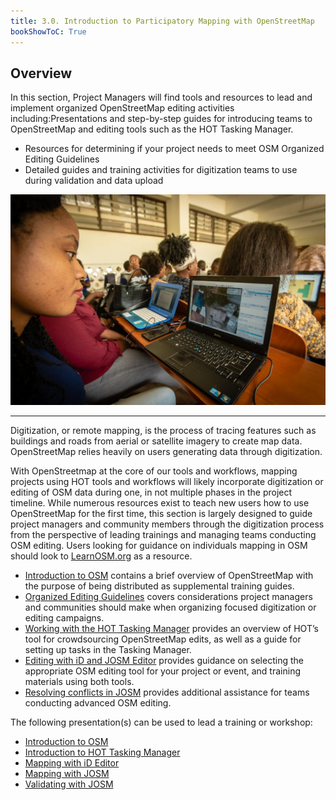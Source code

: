 ```yaml
---
title: 3.0. Introduction to Participatory Mapping with OpenStreetMap
bookShowToC: True
---
```


## Overview

In this section, Project Managers will find tools and resources to lead and implement organized OpenStreetMap editing activities including:Presentations and step-by-step guides for introducing teams to OpenStreetMap and editing tools such as the HOT Tasking Manager.

* Resources for determining if your project needs to meet OSM Organized Editing Guidelines
* Detailed guides and training activities for digitization teams to use during validation and data upload

![](/images/3_participatory_osm/1_overview_participatory_osm/030101_overview_osm.jpg)

---

Digitization, or remote mapping, is the process of tracing features such as buildings and roads from aerial or satellite imagery to create map data. OpenStreetMap relies heavily on users generating data through digitization.

With OpenStreetmap at the core of our tools and workflows, mapping projects using HOT tools and workflows will likely incorporate digitization or editing of OSM data during one, in not multiple phases in the project timeline. While numerous resources exist to teach new users how to use OpenStreetMap for the first time, this section is largely designed to guide project managers and community members through the digitization process from the perspective of leading trainings and managing teams conducting OSM editing. Users looking for guidance on individuals mapping in OSM should look to [LearnOSM.org](https://learnosm.org/) as a resource.

* [Introduction to OSM](https://toolbox.hotosm.org/pages/3_participatory_osm/3_1_introduction_to_openstreetmap/) contains a brief overview of OpenStreetMap with the purpose of being distributed as supplemental training guides.
* [Organized Editing Guidelines](https://toolbox.hotosm.org/pages/3_participatory_osm/3_2_organized_osm_editing/) covers considerations project managers and communities should make when organizing focused digitization or editing campaigns.
* [Working with the HOT Tasking Manager](https://toolbox.hotosm.org/pages/3_participatory_osm/3_4_working_with_tasking_manager/) provides an overview of HOT’s tool for crowdsourcing OpenStreetMap edits, as well as a guide for setting up tasks in the Tasking Manager.
* [Editing with iD and JOSM Editor](https://toolbox.hotosm.org/pages/3_participatory_osm/3_3_overview_id_and_josm/) provides guidance on selecting the appropriate OSM editing tool for your project or event, and training materials using both tools.
* [Resolving conflicts in JOSM](https://toolbox.hotosm.org/pages/3_participatory_osm/3_5_resolving_conflict_in_josm/) provides additional assistance for teams conducting advanced OSM editing.

The following presentation(s) can be used to lead a training or workshop:

* [Introduction to OSM](https://docs.google.com/presentation/d/1QneNbichunhVjyN4RPRyPuYV3Q7QMJctp50_90FpMpc/edit#slide=id.g526e73601c_0_1163)
* [Introduction to HOT Tasking Manager](https://docs.google.com/presentation/d/1fpNA1qVn_FzeFnktdw6y3lal8gkY3vSkoIaDJYem7cA/edit#slide=id.g51d3d58777_0_0)
* [Mapping with iD Editor](https://docs.google.com/presentation/d/1sbTZp5B7sQlEM-RzDU-33JlJnUUUGDkeOchhC6srK20/edit#slide=id.g51d3d58777_0_0)
* [Mapping with JOSM](https://docs.google.com/presentation/d/1nLs1JA-nlmqWA2vIr9ZsoDcg8wjsoc5nv1QMK9GT8KI/edit?usp=sharing)
* [Validating with JOSM](https://docs.google.com/presentation/d/1p2lJJluFv25qIXTE8qTzHJQW5QNbWr6sULJ7N-gjTx4/edit?usp=sharing)